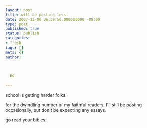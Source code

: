 ```yaml
---
layout: post
title: will be posting less.
date: 2007-12-06 06:39:56.000000000 -08:00
type: post
published: true
status: publish
categories:
- fresh
tags: []
meta: {}
author:
  
  
  
  Ed
  
---
```

<p>school is getting harder folks.</p>
<p>for the dwindling number of my faithful readers, I'll still be posting occasionally, but don't be expecting any essays.</p>
<p>go read your bibles.</p>
